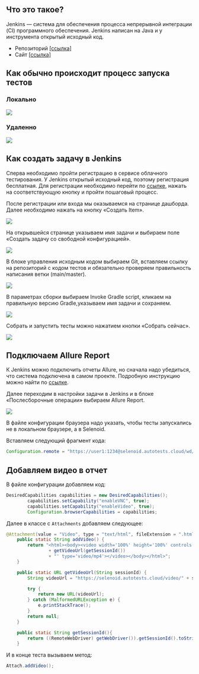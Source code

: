 ## Что это такое?
Jenkins — система для обеспечения процесса непрерывной интеграции (CI) программного обеспечения. Jenkins написан на Java и у инструмента открытый исходный код.

- Репозиторий [[ссылка]](https://github.com/jenkins-infra/jenkins.io)
- Сайт [[ссылка]](https://www.jenkins.io/)

## Как обычно происходит процесс запуска тестов

### Локально

![](https://raw.githubusercontent.com/qa-guru/knowledge-base/main/img/les10/les10-1.png)

### Удаленно 

![](https://raw.githubusercontent.com/qa-guru/knowledge-base/main/img/les10/les10-2.png)

## Как создать задачу в Jenkins
Сперва необходимо пройти регистрацию в сервисе облачного тестирования. У Jenkins открытый исходный код, поэтому регистрация бесплатная. Для регистрации необходимо перейти по [ссылке](https://jenkins.autotests.cloud/login?from=%2F), нажать на соответствующую кнопку и пройти пошаговый процесс.

После регистрации или входа мы оказываемся на странице дашборда. Далее необходимо нажать на кнопку «Создать Item».

![](https://raw.githubusercontent.com/qa-guru/knowledge-base/main/img/les10/les10-3.png)

На открывшейся странице указываем имя задачи и выбираем поле «Создать задачу со свободной конфигурацией».

![](https://raw.githubusercontent.com/qa-guru/knowledge-base/main/img/les10/les10-4.png)

В блоке управления исходным кодом выбираем Git, вставляем ссылку на репозиторий с кодом тестов и обязательно проверяем правильность написания ветки (main/master).

![](https://raw.githubusercontent.com/qa-guru/knowledge-base/main/img/les10/les10-5.png)

В параметрах сборки выбираем Invoke Gradle script, кликаем на правильную версию Gradle,указываем имя задачи и сохраняем.

![](https://raw.githubusercontent.com/qa-guru/knowledge-base/main/img/les10/les10-6.png)

Собрать и запустить тесты можно нажатием кнопки «Собрать сейчас».

![](https://raw.githubusercontent.com/qa-guru/knowledge-base/main/img/les10/les10-7.png)

## Подключаем Allure Report 
К Jenkins можно подключить отчеты Allure, но сначала надо убедиться, что система подключена в самом проекте. Подробную инструкцию можно найти по [ссылке](https://github.com/qa-guru/knowledge-base/wiki/7.-Allure-Reports).

Далее переходим в настройки задачи в Jenkins и в блоке «Послесборочные операции» выбираем Allure Report.

![](https://raw.githubusercontent.com/qa-guru/knowledge-base/main/img/les10/les10-8.png)

В файле конфигурации браузера надо указать, чтобы тесты запускались не в локальном браузере, а в Selenoid.

Вставляем следующий фрагмент кода:
```java
Configuration.remote = "https://user1:1234@selenoid.autotests.cloud/wd/hub";
```

## Добавляем видео в отчет
В файле конфигурации добавляем код:
```java
DesiredCapabilities capabilities = new DesiredCapabilities();
        capabilities.setCapability("enableVNC", true);
        capabilities.setCapability("enableVideo", true);
        Configuration.browserCapabilities = capabilities;
```

Далее в классе с `Attachments` добавляем следующее: 
```java
@Attachment(value = "Video", type = "text/html", fileExtension = ".html")
    public static String addVideo() {
        return "<html><body><video width='100%' height='100%' controls autoplay><source src='"
                + getVideoUrl(getSessionId())
                + "' type='video/mp4'></video></body></html>";
    }

    public static URL getVideoUrl(String sessionId) {
        String videoUrl = "https://selenoid.autotests.cloud/video/" + sessionId + ".mp4";

        try {
            return new URL(videoUrl);
        } catch (MalformedURLException e) {
            e.printStackTrace();
        }
        return null;
    }

    public static String getSessionId(){
        return ((RemoteWebDriver) getWebDriver()).getSessionId().toString();
    }
```

И в конце теста вызываем метод:
```java
Attach.addVideo();
```
